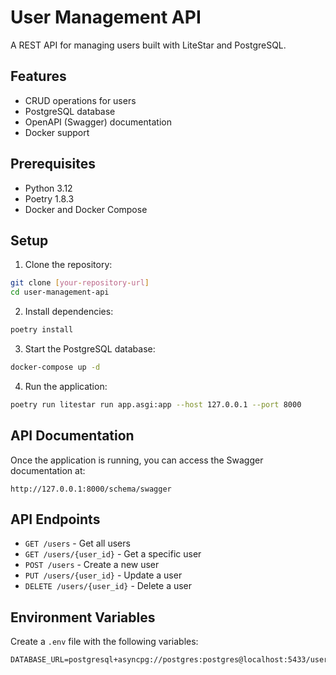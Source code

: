 # User Management API

A REST API for managing users built with LiteStar and PostgreSQL.

## Features

- CRUD operations for users
- PostgreSQL database
- OpenAPI (Swagger) documentation
- Docker support

## Prerequisites

- Python 3.12
- Poetry 1.8.3
- Docker and Docker Compose

## Setup

1. Clone the repository:
```bash
git clone [your-repository-url]
cd user-management-api
```

2. Install dependencies:
```bash
poetry install
```

3. Start the PostgreSQL database:
```bash
docker-compose up -d
```

4. Run the application:
```bash
poetry run litestar run app.asgi:app --host 127.0.0.1 --port 8000
```

## API Documentation

Once the application is running, you can access the Swagger documentation at:
```
http://127.0.0.1:8000/schema/swagger
```

## API Endpoints

- `GET /users` - Get all users
- `GET /users/{user_id}` - Get a specific user
- `POST /users` - Create a new user
- `PUT /users/{user_id}` - Update a user
- `DELETE /users/{user_id}` - Delete a user

## Environment Variables

Create a `.env` file with the following variables:
```
DATABASE_URL=postgresql+asyncpg://postgres:postgres@localhost:5433/user_management
``` 